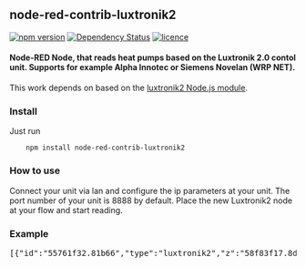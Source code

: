 ## node-red-contrib-luxtronik2
[![npm version](https://badge.fury.io/js/node-red-contrib-luxtronik2.svg)](https://badge.fury.io/js/node-red-contrib-luxtronik2)
[![Dependency Status](https://david-dm.org/coolchip/node-red-contrib-luxtronik2.svg)](https://david-dm.org/coolchip/node-red-contrib-luxtronik2)
[![licence](https://img.shields.io/npm/l/express.svg)](https://www.npmjs.com/package/node-red-contrib-luxtronik2)
#### Node-RED Node, that reads heat pumps based on the Luxtronik 2.0 contol unit. Supports for example Alpha Innotec or Siemens Novelan (WRP NET).

This work depends on based on the [luxtronik2 Node.js module](https://github.com/coolchip/luxtronik2).

### Install
Just run
```
    npm install node-red-contrib-luxtronik2
```

### How to use

Connect your unit via lan and configure the ip parameters at your unit. The port number of your unit is 8888 by default. Place the new Luxtronik2 node at your flow and start reading.

### Example
<pre>
[{"id":"55761f32.81b66","type":"luxtronik2","z":"58f83f17.8d781","name":"","ip":"192.168.178.22","port":"8888","x":460,"y":400,"wires":[["294e49ea.47ce96"]]},{"id":"2be68b81.81e9a4","type":"inject","z":"58f83f17.8d781","name":"","topic":"","payload":"","payloadType":"date","repeat":"","crontab":"","once":false,"x":260,"y":400,"wires":[["55761f32.81b66"]]},{"id":"294e49ea.47ce96","type":"debug","z":"58f83f17.8d781","name":"","active":true,"console":"false","complete":"false","x":670,"y":400,"wires":[]}]
</pre>
